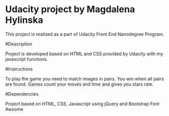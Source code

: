 # Udacity project by Magdalena Hylinska

This project is realized as a part of Udacity Front End Nanodegree Program.

#Description

Project is developed based on HTML and CSS provided by Udacity with my javascript functions.

#Instructions

To play the game you need to match images in pairs. You win when all pairs are found.
Games count your moves and time and gives you stars rate.

#Dependencies

Project based on HTML, CSS, Javascript using jQuery and Bootstrap Font Awsome
